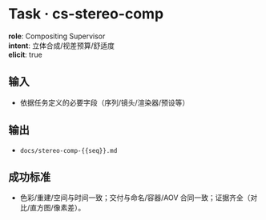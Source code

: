 # Task · cs-stereo-comp

**role**: Compositing Supervisor  
**intent**: 立体合成/视差预算/舒适度  
**elicit**: true

## 输入

- 依据任务定义的必要字段（序列/镜头/渲染器/预设等）

## 输出

- `docs/stereo-comp-{{seq}}.md`

## 成功标准

- 色彩/重建/空间与时间一致；交付与命名/容器/AOV 合同一致；证据齐全（对比/直方图/像素差）。
